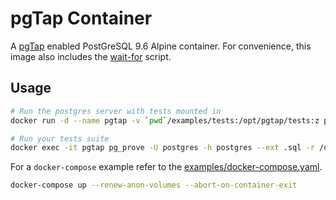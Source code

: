 # pgTap Container

A [pgTap](https://pgtap.org/) enabled PostGreSQL 9.6 Alpine container. For convenience, 
this image also includes the [wait-for](https://github.com/eficode/wait-for) script.

## Usage
```bash
# Run the postgres server with tests mounted in
docker run -d --name pgtap -v `pwd`/examples/tests:/opt/pgtap/tests:z pgtap:latest

# Run your tests suite
docker exec -it pgtap pg_prove -U postgres -h postgres --ext .sql -r /opt/pgtap/tests
```

For a `docker-compose` example refer to the [examples/docker-compose.yaml](examples/docker-compose.yaml).
```bash
docker-compose up --renew-anon-volumes --abort-on-container-exit
```
